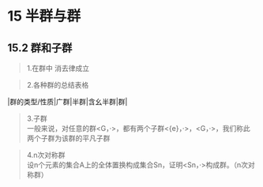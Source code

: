 # 15 半群与群
## 15.2 群和子群
> 1.在群中 消去律成立  

>2.各种群的总结表格

|群的类型/性质|广群|半群|含幺半群|群|

>3.子群  
>一般来说，对任意的群<G，·>，都有两个子群<{e}，·>，<G，·>，我们称此两个子群为该群的平凡子群

>4.n次对称群  
>设n个元素的集合A上的全体置换构成集合Sn，证明<Sn，·>构成群。（n次对称群）
